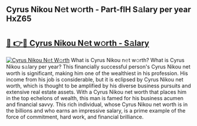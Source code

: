 ## Cyrus Nikou N𝚎t w𝚘rth - Part-flH S𝚊lary per year HxZ65

# <h2><a href="http://gc2s99r.nevu.top/?p=Cyrus+Nikou">🔗 👉🔴 Cyrus Nikou N𝚎t w𝚘rth - S𝚊lary</a></h2>

[![Cyrus Nikou N𝚎t W𝚘rth](https://i.imgur.com/Oavwk0R.jpeg)](http://gc2s99r.nevu.top/?p=Cyrus+Nikou)
What is Cyrus Nikou n𝚎t w𝚘rth? What is Cyrus Nikou s𝚊lary per year?
This financially successful person's Cyrus Nikou net worth is significant, making him one of the wealthiest in his profession. His income from his job is considerable, but it is eclipsed by Cyrus Nikou net worth, which is thought to be amplified by his diverse business pursuits and extensive real estate assets. With a Cyrus Nikou net worth that places him in the top echelons of wealth, this man is famed for his business acumen and financial savvy. This rich individual, whose Cyrus Nikou net worth is in the billions and who earns an impressive salary, is a prime example of the force of commitment, hard work, and financial brilliance.

